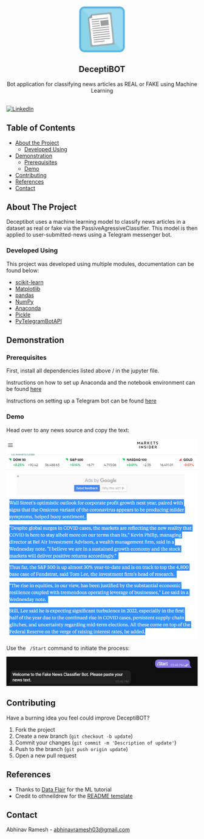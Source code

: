 <br />
  <p align="center">
  <a href="https://github.com/AbhiByte/DeceptiBOT">
    <img src="Images/news_icon.png" alt="Logo" width="120" height="120">
  </a>

  <h2 align="center">DeceptiBOT</h2>
  <p align="center">
    Bot application for classifying news articles as REAL or FAKE using Machine Learning 
    <br />
    <br />

[![LinkedIn][linkedin-shield]][linkedin-url]

## Table of Contents

* [About the Project](#about-the-project)
    * [Developed Using](#developed-using)
* [Demonstration](*demonstration)
    * [Prerequisites](#prerequisites)
    * [Demo](demo)
* [Contributing](#contributing)
* [References](#references)
* [Contact](#contact)

## About The Project

Deceptibot uses a machine learning model to classify news articles in a dataset as real or fake via the PassiveAgressiveClassifier. This model is then applied to user-submitted-news using a Telegram messenger bot.

### Developed Using
This project was developed using multiple modules, documentation can be found below:
* [scikit-learn](https://scikit-learn.org/stable/)
* [Matplotlib](https://matplotlib.org)
* [pandas](https://pandas.pydata.org)
* [NumPy](https://numpy.org)
* [Anaconda](https://www.anaconda.com/products/individual)
* [Pickle](https://docs.python.org/3/library/pickle.html)
* [PyTelegramBotAPI](https://pypi.org/project/pyTelegramBotAPI/)
  
## Demonstration
  
### Prerequisites
First, install all dependencies listed above / in the jupyter file.

Instructions on how to set up Anaconda and the notebook environment can be found [here](https://www.youtube.com/watch?v=2WL-XTl2QYI)
  
Instructions on setting up a Telegram bot can be found [here](https://www.youtube.com/watch?v=NwBWW8cNCP4)
  
### Demo
Head over to any news source and copy the text:

<img src="Images/news_text_copy.png">

Use the ` /Start` command to initiate the process:

<img src="Images/start.png">

## Contributing
Have a burning idea you feel could improve DeceptiBOT?

1. Fork the project
2. Create a new branch (`git checkout -b update`)
3. Commit your changes (`git commit -m 'Description of update'`)
4. Push to the branch (`git push origin update`)
5. Open a new pull request

## References

* Thanks to [Data Flair](https://data-flair.training/blogs/advanced-python-project-detecting-fake-news/) for the ML tutorial
* Credit to othneildrew for the [README template](https://github.com/othneildrew/Best-README-Template/blob/master/BLANK_README.md)

## Contact

Abhinav Ramesh - abhinavramesh03@gmail.com

[linkedin-shield]: https://img.shields.io/badge/-LinkedIn-black.svg?style=flat-square&logo=linkedin&colorB=555
[linkedin-url]: https://www.linkedin.com/in/abhinavr03/
